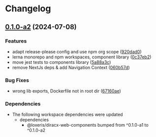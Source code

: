 # Changelog

## [0.1.0-a2](https://github.com/Loxeris/diracx-web/compare/v0.1.0-a1...v0.1.0-a2) (2024-07-08)


### Features

* adapt release-please config and use npm org scope ([920dad0](https://github.com/Loxeris/diracx-web/commit/920dad0e936f748a743c659f83356893ba37fb6c))
* lerna monorepo and npm workspaces, component library ([0c37eb2](https://github.com/Loxeris/diracx-web/commit/0c37eb20cd3957fcabbf787dcd93be5cf4221f22))
* move jest tests to components library ([5a88a3c](https://github.com/Loxeris/diracx-web/commit/5a88a3ce9590b1173c34b043a04a9d403f71ed9d))
* remove NextJs deps & add Navigation Context ([060b57d](https://github.com/Loxeris/diracx-web/commit/060b57d86290162f7079271c3ea8f8abdf63d211))


### Bug Fixes

* wrong lib exports, Dockerfile not in root dir ([67160ae](https://github.com/Loxeris/diracx-web/commit/67160ae51908c9bfae2ce953767251a29ba7457e))


### Dependencies

* The following workspace dependencies were updated
  * dependencies
    * @loxeris/diracx-web-components bumped from ^0.1.0-a1 to ^0.1.0-a2
